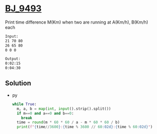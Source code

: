 # [BJ_9493](https://acmicpc.net/problem/9493)

Print time difference M(Km) when two are running at A(Km/h), B(Km/h) each

```txt
Input:
21 70 80
26 65 80
0 0 0

Output:
0:02:15
0:04:30
```

## Solution

* py

  ```py
  while True:
    m, a, b = map(int, input().strip().split())
    if m==0 and a==0 and b==0:
      break
    time = round(m * 60 * 60 / a - m * 60 * 60 / b)
    print(f"{time//3600}:{time % 3600 // 60:02d}:{time % 60:02d}")
  ```
